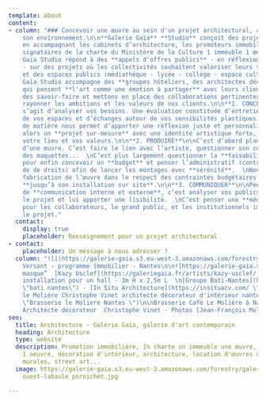 ```yaml
---
template: about
content:
- column: "### Concevoir une œuvre au sein d'un projet architectural, c'est penser
    son environnement.\n\n**Galerie Gaïa** **Studio** conçoit des projets artistiques
    en accompagnant les cabinets d’architecture, les promoteurs immobiliers et/ou
    signataires de la charte du Ministère de la Culture 1 immeuble 1 œuvre.\n\nGalerie
    Gaïa Studio répond à des **appels d'offres publics** - en réflexion avec nos artistes
    - sur des projets où les collectivités souhaitent valoriser leurs territoires
    et des espaces publics (médiathèque - lycée - collège - espace culturel).\n\nGalerie
    Gaïa Studio accompagne des **groupes hôteliers, des architectes décorateurs**
    qui pensent **l'art comme une émotion à partager** avec leurs clients. Nous mobilisons
    des savoir-faire et mettons en place des collaborations pertinentes pour faire
    rayonner les ambitions et les valeurs de nos clients.\n\n**1. CONCEVOIR**\n\nIl
    s’agit d’analyser vos besoins. Une évaluation constituée d’entretiens, d’études
    de vos espaces et d’échanges autour de vos sensibilités plastiques. Cette récolte
    de matière nous permet d’apporter une réflexion juste et personnalisée. Nous développons
    alors un **projet sur-mesure** avec une identité artistique forte, qui sublime
    votre lieu et vos valeurs.\n\n**2. PRODUIRE**\n\nC’est d’abord planifier la fabrication
    d’une œuvre. C’est faire le lien avec l’artiste, questionner son concept, demander
    des maquettes...  \nC’est plus largement questionner la **faisabilité d’un projet**
    pour enfin concevoir un **budget** et penser l’administratif (contrats, cession
    de de droits) afin de lancer les montages avec **sérénité**.  \nNous suivons la
    fabrication de l’œuvre dans le respect des contraintes budgétaires et calendaires,
    **jusqu’à son installation sur site**.\n\n**3. COMMUNIQUER**\n\nPenser une stratégie
    de **communication interne et externe**, c’est analyser vos publics, valoriser
    le projet et lui apporter une lisibilité.  \nC’est penser une **médiation** pertinente
    pour les collaborateurs, le grand public, et les institutionnels impliqués dans
    le projet."
  contact:
    display: true
    placeholder: Renseignement pour un projet architectural
- contact:
    placeholder: Un message à nous adresser ?
  column: "![](https://galerie-gaia.s3.eu-west-3.amazonaws.com/forestry/galerie-gaia-fresque-HD_0.jpg)Fresque
    Versant - programme immobilier - Nantes\n\n![https://galerie-gaia.s3.eu-west-3.amazonaws.com/forestry/masque.jpg](https://galerie-gaia.s3.eu-west-3.amazonaws.com/forestry/masque.jpg)\n\n“Le
    masque”  [Kazy Usclef](https://galeriegaia.fr/artists/kazy-usclef/ \"1% artistique\")
    installation pour un hall - 3m H x 2,5m L  \n[Groupe Bati-Nantes](https://www.batinantes.fr/
    \"bati nantes\") - [In Situ Architecture](https://insituacv.com/ \"in situ acv\")\n\n![café
    le Molière Christophe Vinet architecte décorateur d'intérieur nantes loire atlantique](https://galerie-gaia.s3.eu-west-3.amazonaws.com/forestry/galeriegaia@brasserielemoliere@jeanfrancoismoliere.jpg
    \"Brasserie le Moliere Nantes \")\n\nBrasserie Café Le Molière à Nantes - Réalisation
    Architecte décorateur  Christophe Vinet - Photos [Jean-François Molliere]()"
seo:
  title: Architecture - Galerie Gaïa, galerie d'art contemporain
  heading: Architecture
  type: website
  description: Promotion immobilière, 1% charte un immeuble une œuvre, 1 immeuble
    1 oeuvre, décoration d'intérieur, architecture, location d'œuvres d'art, fresques
    murales, street art...
  image: https://galerie-gaia.s3.eu-west-3.amazonaws.com/forestry/galeriegaia-magazinecoté
    ouest-labaule pornichet.jpg

---
```

